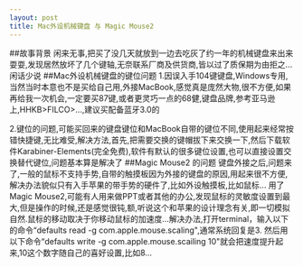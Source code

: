 ```yaml
---
layout: post
title: Mac外设机械键盘 与 Magic Mouse2
---
```


##故事背景
闲来无事,把买了没几天就放到一边去吃灰了约一年的机械键盘来出来耍耍,发现居然放坏了几个键轴,无奈联系厂商及供货商,皆以过了质保期为由拒之...闲话少说
##Mac外设机械键盘的键位问题
1.因误入手104键键盘,Windows专用,当然当时本意也不是买给自己用,外接MacBook,感觉真是庞然大物,很不方便,如果再给我一次机会,一定要买87键,或者更灵巧一点的68健,键盘品牌,参考亚马逊上,HHKB>FILCO>...,建议买配备蓝牙3.0的

2.键位的问题,可能买回来的键盘键位和MacBook自带的键位不同,使用起来经常按错快捷键,无比难受,解决方法,首先,把需要交换的键帽拔下来交换一下,然后下载软件Karabiner-Elements(完全免费),软件有默认的很多键位设置,也可以直接设置交换替代键位,问题基本算是解决了
##Magic Mouse2 的问题
键盘外接之后,问题来了,一般的鼠标不支持手势,自带的触摸板因为外接的键盘的原因,用起来很不方便,解决办法貌似只有入手苹果的带手势的硬件了,比如外设触摸板,比如鼠标...
用了Magic Mouse2,可能有人用来做PPT或者其他的办公,发现鼠标的灵敏度设置到最大,但是操作的时候,还是感觉很钝,额,听说这个和苹果的设计理念有关,即一切模拟自然.鼠标的移动取决于你移动鼠标的加速度...解决办法,打开terminal，输入以下的命令“defaults read -g com.apple.mouse.scaling",通常系统回复是3. 然后用以下命令“defaults write -g com.apple.mouse.scailing 10"就会把速度提升起来,10这个数字随自己的喜好设置,比如8...

